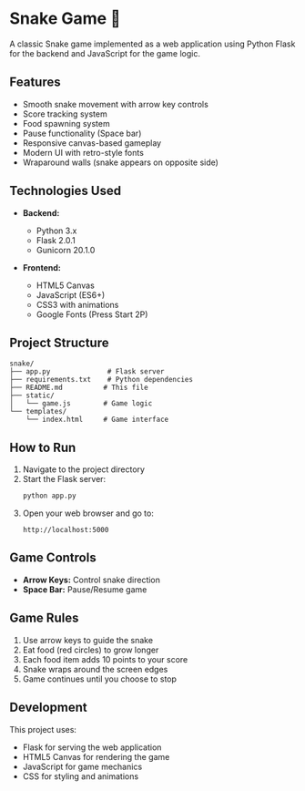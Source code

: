# Snake Game 🐍 

A classic Snake game implemented as a web application using Python Flask for the backend and JavaScript for the game logic.

## Features

- Smooth snake movement with arrow key controls
- Score tracking system
- Food spawning system
- Pause functionality (Space bar)
- Responsive canvas-based gameplay
- Modern UI with retro-style fonts
- Wraparound walls (snake appears on opposite side)

## Technologies Used

- **Backend:**
  - Python 3.x
  - Flask 2.0.1
  - Gunicorn 20.1.0

- **Frontend:**
  - HTML5 Canvas
  - JavaScript (ES6+)
  - CSS3 with animations
  - Google Fonts (Press Start 2P)

## Project Structure

```
snake/
├── app.py              # Flask server
├── requirements.txt    # Python dependencies
├── README.md          # This file
├── static/
│   └── game.js        # Game logic
└── templates/
    └── index.html     # Game interface
```

## How to Run

1. Navigate to the project directory
2. Start the Flask server:
   ```bash
   python app.py
   ```
3. Open your web browser and go to:
   ```
   http://localhost:5000
   ```

## Game Controls

- **Arrow Keys:** Control snake direction
- **Space Bar:** Pause/Resume game

## Game Rules

1. Use arrow keys to guide the snake
2. Eat food (red circles) to grow longer
3. Each food item adds 10 points to your score
4. Snake wraps around the screen edges
5. Game continues until you choose to stop

## Development

This project uses:
- Flask for serving the web application
- HTML5 Canvas for rendering the game
- JavaScript for game mechanics
- CSS for styling and animations
